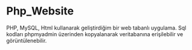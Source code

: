 # Php_Website
PHP, MySQL, Html kullanarak geliştirdiğim bir web tabanlı uygulama. Sql kodları phpmyadmin üzerinden kopyalanarak veritabanına erişilebilir ve görüntülenebilir.
